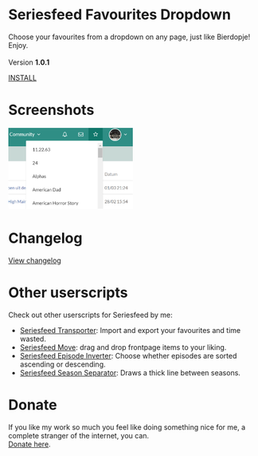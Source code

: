 # Seriesfeed Favourites Dropdown
Choose your favourites from a dropdown on any page, just like Bierdopje!
<BR/>
Enjoy.
<BR/><BR/>
Version <strong>1.0.1</strong>

<A HREF="https://github.com/TomONeill/seriesfeed-favourites/raw/master/seriesfeed-favourites.latest.user.js">INSTALL</A>

# Screenshots
<a href="https://raw.githubusercontent.com/TomONeill/seriesfeed-favourites/master/screenshots/dropdown.png" target="_blank"><img src="https://raw.githubusercontent.com/TomONeill/seriesfeed-favourites/master/screenshots/dropdown.png" width="250px" /></a>

# Changelog
<A HREF="https://raw.githubusercontent.com/TomONeill/seriesfeed-favourites/master/changelog.txt">View changelog</A>

# Other userscripts
Check out other userscripts for Seriesfeed by me:<BR/>
<ul>
    <li><A HREF="https://github.com/TomONeill/seriesfeed-transporter">Seriesfeed Transporter</A>: Import and export your favourites and time wasted.</li>
    <li><A HREF="https://github.com/TomONeill/Seriesfeed-Move">Seriesfeed Move</A>: drag and drop frontpage items to your liking.</li>
    <li><A HREF="https://github.com/TomONeill/seriesfeed-episode-inverter">Seriesfeed Episode Inverter</A>: Choose whether episodes are sorted ascending or descending.</li>
    <li><A HREF="https://github.com/TomONeill/Seriesfeed-Season-Separator">Seriesfeed Season Separator</A>: Draws a thick line between seasons.</li>
</ul>

# Donate
If you like my work so much you feel like doing something nice for me, a complete stranger of the internet, you can.<BR />
<A HREF="https://www.paypal.me/TomONeill">Donate here</A>.
